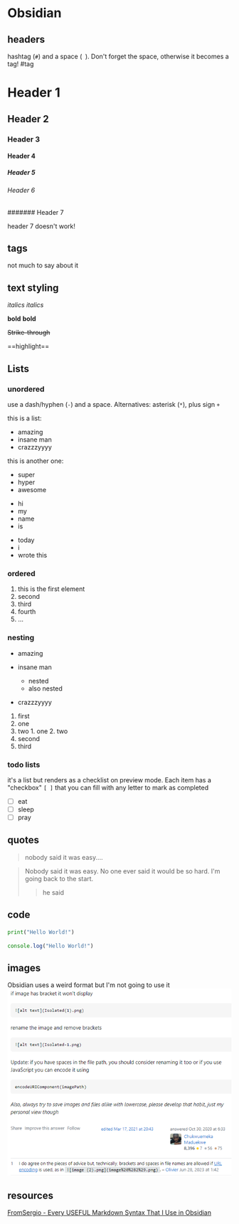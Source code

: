 # Obsidian

## headers

hashtag (`#`) and a space (` `). Don't forget the space, otherwise it becomes a tag! #tag

# Header 1
## Header 2
### Header 3
#### Header 4
##### Header 5
###### Header 6
####### Header 7

header 7 doesn't work!

## tags

not much to say about it

## text styling

_italics_
*italics*

__bold__
**bold**

~~Strike-through~~

==highlight==

## Lists

### unordered

use a dash/hyphen (`-`) and a space. Alternatives: asterisk (`*`), plus sign `+`

this is a list:

- amazing
- insane man
- crazzzyyyy

this is another one:

* super
* hyper
* awesome

+ hi
+ my
+ name
+ is

- today
- i
- wrote this

### ordered

1. this is the first element
2. second
3. third
4. fourth
5. ...

### nesting

- amazing
- insane man

  - nested
  - also nested

- crazzzyyyy

1. first
  1. one
  2. two
    1. one
    2. two
2. second
3. third

### todo lists

it's a list but renders as a checklist on preview mode. Each item has a "checkbox" `[ ]` that you can fill with any letter to mark as completed

- [ ] eat
- [ ] sleep
- [ ] pray

## quotes

> nobody said it was easy....

> Nobody said it was easy.
> No one ever said it would be so hard.
> I'm going back to the start.
> > he said

## code

```python
print("Hello World!")
```

```js
console.log("Hello World!")
```

## images

Obsidian uses a weird format but I'm not going to use it
![alt text](img/image.png)

## resources

[FromSergio - Every USEFUL Markdown Syntax That I Use in Obsidian](https://www.youtube.com/watch?v=d8fXEhWy_rY)
